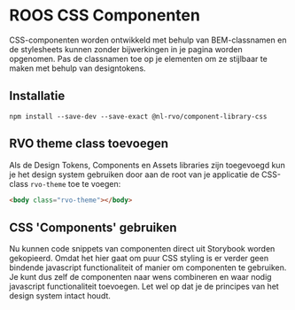 <!-- @license CC0-1.0 -->

# ROOS CSS Componenten

CSS-componenten worden ontwikkeld met behulp van BEM-classnamen en de stylesheets kunnen zonder bijwerkingen in je pagina worden opgenomen. Pas de classnamen toe op je elementen om ze stijlbaar te maken met behulp van designtokens.

## Installatie

```shell
npm install --save-dev --save-exact @nl-rvo/component-library-css
```

## RVO theme class toevoegen

Als de Design Tokens, Components en Assets libraries zijn toegevoegd kun je het design system gebruiken door aan de root van je applicatie de CSS-class `rvo-theme` toe te voegen:

```html
<body class="rvo-theme"></body>
```

## CSS 'Components' gebruiken

Nu kunnen code snippets van componenten direct uit Storybook worden gekopieerd. Omdat het hier gaat om puur CSS styling is er verder geen bindende javascript functionaliteit of manier om componenten te gebruiken. Je kunt dus zelf de componenten naar wens combineren en waar nodig javascript functionaliteit toevoegen. Let wel op dat je de principes van het design system intact houdt.
